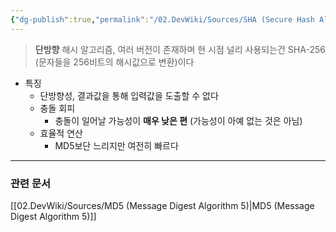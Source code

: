 ```yaml
---
{"dg-publish":true,"permalink":"/02.DevWiki/Sources/SHA (Secure Hash Algorithm)/","noteIcon":"","created":"2025-07-06T17:52:04.000+09:00","updated":"2025-08-16T14:56:57.000+09:00"}
---
```



> **단방향** 해시 알고리즘, 여러 버전이 존재하며 현 시점 널리 사용되는건 SHA-256 (문자들을 256비트의 해시값으로 변환)이다
* 특징
	* 단방향성, 결과값을 통해 입력값을 도출할 수 없다
	* 충돌 회피
		* 충돌이 일어날 가능성이 **매우 낮은 편** (가능성이 아예 없는 것은 아님)
	* 효율적 연산
		* MD5보단 느리지만 여전히 빠르다

---
### 관련 문서
[[02.DevWiki/Sources/MD5 (Message Digest Algorithm 5)\|MD5 (Message Digest Algorithm 5)]]